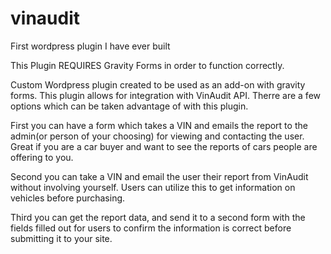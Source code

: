 # vinaudit 
First wordpress plugin I have ever built

This Plugin REQUIRES Gravity Forms in order to function correctly.

Custom Wordpress plugin created to be used as an add-on with gravity forms. This plugin allows for integration with VinAudit API. Therre are a few options which can be taken advantage of with this plugin. 

First you can have a form which takes a VIN and emails the report to the admin(or person of your choosing) for viewing and contacting the user. Great if you are a car buyer and want to see the reports of cars people are offering to you.

Second you can take a VIN and email the user their report from VinAudit without involving yourself. Users can utilize this to get information on vehicles before purchasing.

Third you can get the report data, and send it to a second form with the fields filled out for users to confirm the information is correct before submitting it to your site.

